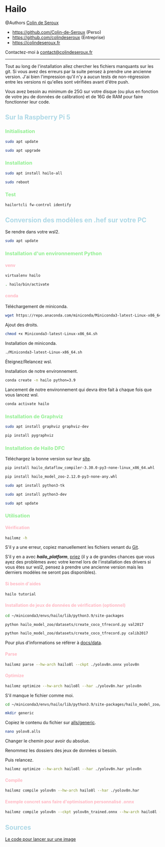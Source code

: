 # Hailo

@Authors [Colin de Seroux](https://colindeseroux.fr)

- https://github.com/Colin-de-Seroux (Perso)
- https://github.com/colindeseroux (Entreprise)
- https://colindeseroux.fr

Contactez-moi à contact@colindeseroux.fr

---

Tout au long de l'installation allez chercher les fichiers manquants sur les git. Si vous avez des erreurs par la suite pensez à prendre une ancienne version. J'ai bien l'impression qu'il n'y a aucun tests de non-régression entre les versions ni qu'elles sont vérifiées avant d'être push.

Vous avez besoin au minimum de 25G sur votre disque (ou plus en fonction de votre jeu de données de calibration) et de 16G de RAM pour faire fonctionner leur code.

## <span style="color:lightblue">Sur la Raspberry Pi 5</span>

### <span style="color:lightgreen">Initialisation</span>

```sh
sudo apt update
```

```sh
sudo apt upgrade
```

### <span style="color:lightgreen">Installation</span>

```sh
sudo apt install hailo-all
```

```sh
sudo reboot
```

### <span style="color:lightgreen">Test</span>

```sh
hailortcli fw-control identify
```

## <span style="color:lightblue">Conversion des modèles en .hef sur votre PC</span>

Se rendre dans votre wsl2.

```sh
sudo apt update
```

### <span style="color:lightgreen">Installation d'un environnement Python</span>

#### <span style="color:lightpink">venv</span>

```sh
virtualenv hailo
```

```sh
. hailo/bin/activate
```

#### <span style="color:lightpink">conda</span>

Téléchargement de miniconda.

```sh
wget https://repo.anaconda.com/miniconda/Miniconda3-latest-Linux-x86_64.sh
```

Ajout des droits.

```sh
chmod +x Miniconda3-latest-Linux-x86_64.sh
```

Installation de miniconda.

```sh
./Miniconda3-latest-Linux-x86_64.sh
```

Éteignez/Relancez wsl.

Installation de notre environnement.

```sh
conda create -n hailo python=3.9
```

Lancement de notre environnement qui devra être fait à chaque fois que vous lancez wsl.

```sh
conda activate hailo
```

### <span style="color:lightgreen">Installation de Graphviz</span>

```sh
sudo apt install graphviz graphviz-dev
```

```sh
pip install pygraphviz
```

### <span style="color:lightgreen">Installation de Hailo DFC</span>

Téléchargez la bonne version sur leur [site](https://hailo.ai/developer-zone/software-downloads/).

```sh
pip install hailo_dataflow_compiler-3.30.0-py3-none-linux_x86_64.whl
```

```sh
pip install hailo_model_zoo-2.12.0-py3-none-any.whl
```

```sh
sudo apt install python3-tk
```

```sh
sudo apt install python3-dev
```

```sh
sudo apt update
```

### <span style="color:lightgreen">Utilisation</span>

#### <span style="color:lightpink">Vérification</span>

```sh
hailomz -h
```

S'il y a une erreur, copiez manuellement les fichiers venant du [Git](https://github.com/hailo-ai/hailo_model_zoo/tree/master/hailo_model_zoo/cfg/cascades).

S'il y en a avec **_hailo_platform_**, [priez](https://hailo.ai/developer-zone/documentation/hailort-v4-20-0/?sp_referrer=drivers/pcie_linux.html) (il y a de grandes chances que vous ayez des problèmes avec votre kernel lors de l'installation des drivers si vous êtes sur wsl2, pensez à prendre une ancienne version mais les derniers modèles ne seront pas disponibles).

#### <span style="color:lightpink">Si besoin d'aides</span>

```sh
hailo tutorial
```

#### <span style="color:lightpink">Installation de jeux de données de vérification (optionnel)</span>

```sh
cd ~/miniconda3/envs/hailo/lib/python3.9/site-packages
```

```sh
python hailo_model_zoo/datasets/create_coco_tfrecord.py val2017
```

```sh
python hailo_model_zoo/datasets/create_coco_tfrecord.py calib2017
```

Pour plus d'informations se référer à [docs/data](https://github.com/hailo-ai/hailo_model_zoo/blob/master/docs/DATA.rst).

#### <span style="color:lightpink">Parse</span>

```sh
hailomz parse --hw-arch hailo8l --ckpt ./yolov8n.onnx yolov8n
```

#### <span style="color:lightpink">Optimize</span>

```sh
hailomz optimize --hw-arch hailo8l --har ./yolov8n.har yolov8n
```

S'il manque le fichier comme moi.

```sh
cd ~/miniconda3/envs/hailo/lib/python3.9/site-packages/hailo_model_zoo/cfg/alls
```

```sh
mkdir generic
```

Copiez le contenu du fichier sur [alls/generic](https://github.com/hailo-ai/hailo_model_zoo/tree/master/hailo_model_zoo/cfg/alls/generic).

```sh
nano yolov8.alls
```

Changer le chemin pour avoir du absolue.

Renommez les dossiers des jeux de données si besoin.

Puis relancez.

```sh
hailomz optimize --hw-arch hailo8l --har ./yolov8n.har yolov8n
```

#### <span style="color:lightpink">Compile</span>

```sh
hailomz compile yolov8n --hw-arch hailo8l --har ./yolov8n.har
```

#### <span style="color:lightpink">Exemple concret sans faire d'optimisation personnalisé .onnx</span>

```sh
hailomz compile yolov8n --ckpt yolov8n_trained.onnx --hw-arch hailo8l --calib-path train/images --classes 7 --performance
```

## <span style="color:lightblue">Sources</span>

[Le code pour lancer sur une image](https://github.com/hailo-ai/Hailo-Application-Code-Examples/tree/main/runtime/python/object_detection)
